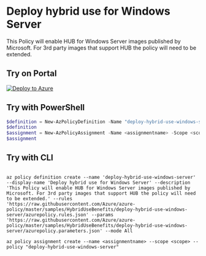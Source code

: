 # Deploy hybrid use for Windows Server

This Policy will enable HUB for Windows Server images published by Microsoft. For 3rd party images that support HUB the policy will need to be extended.

## Try on Portal

[![Deploy to Azure](http://azuredeploy.net/deploybutton.png)](https://portal.azure.com/#blade/Microsoft_Azure_Policy/CreatePolicyDefinitionBlade/uri/https%3A%2F%2Fraw.githubusercontent.com%2FAzure%2Fazure-policy%2Fmaster%2Fsamples%2FSQL%2Fdeploy-hybrid-use-windows-server%2Fazurepolicy.json)

## Try with PowerShell

````powershell
$definition = New-AzPolicyDefinition -Name "deploy-hybrid-use-windows-server" -DisplayName "Deploy hybrid use for Windows Server" -description "This Policy will enable HUB for Windows Server images published by Microsoft. For 3rd party images that support HUB the policy will need to be extended." -Policy 'https://raw.githubusercontent.com/Azure/azure-policy/master/samples/HybridUseBenefits/deploy-hybrid-use-windows-server/azurepolicy.rules.json' -Parameter 'https://raw.githubusercontent.com/Azure/azure-policy/master/samples/HybridUseBenefits/deploy-hybrid-use-windows-server/azurepolicy.parameters.json' -Mode All
$definition
$assignment = New-AzPolicyAssignment -Name <assignmentname> -Scope <scope> -PolicyDefinition $definition
$assignment 
````

## Try with CLI

````cli

az policy definition create --name 'deploy-hybrid-use-windows-server' --display-name 'Deploy hybrid use for Windows Server' --description 'This Policy will enable HUB for Windows Server images published by Microsoft. For 3rd party images that support HUB the policy will need to be extended.' --rules 'https://raw.githubusercontent.com/Azure/azure-policy/master/samples/HybridUseBenefits/deploy-hybrid-use-windows-server/azurepolicy.rules.json' --params 'https://raw.githubusercontent.com/Azure/azure-policy/master/samples/HybridUseBenefits/deploy-hybrid-use-windows-server/azurepolicy.parameters.json' --mode All

az policy assignment create --name <assignmentname> --scope <scope> --policy "deploy-hybrid-use-windows-server" 

````
